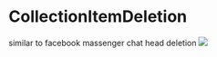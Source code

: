 # CollectionItemDeletion
similar to facebook massenger chat head deletion 
![](amalhaririy/CollectionItemDeletion/tenor.gif)
